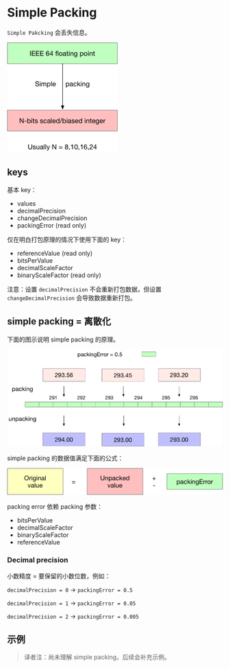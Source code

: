 # Simple Packing

`Simple Pakcking` 会丢失信息。

![](asserts/simple_packing.png)

## keys

基本 key：

- values
- decimalPrecision
- changeDecimalPrecision
- packingError (read only)

仅在明白打包原理的情况下使用下面的 key：

- referenceValue (read only)
- bitsPerValue
- decimalScaleFactor
- binaryScaleFactor (read only)

注意：设置 `decimalPrecision` 不会重新打包数据，但设置 `changeDecimalPrecision` 会导致数据重新打包。

## simple packing = 离散化

下面的图示说明 simple packing 的原理。

![](asserts/simple_packing_discretization.png)

simple packing 的数据值满足下面的公式：

![](asserts/simple_packing_value.png)

packing error 依赖 packing 参数：

- bitsPerValue
- decimalScaleFactor
- binaryScaleFactor
- referenceValue

### Decimal precision

小数精度 = 要保留的小数位数，例如：

`decimalPrecision = 0` -> `packingError = 0.5`

`decimalPrecision = 1` -> `packingError = 0.05`

`decimalPrecision = 2` -> `packingError = 0.005`

## 示例

> 译者注：尚未理解 simple packing，后续会补充示例。
